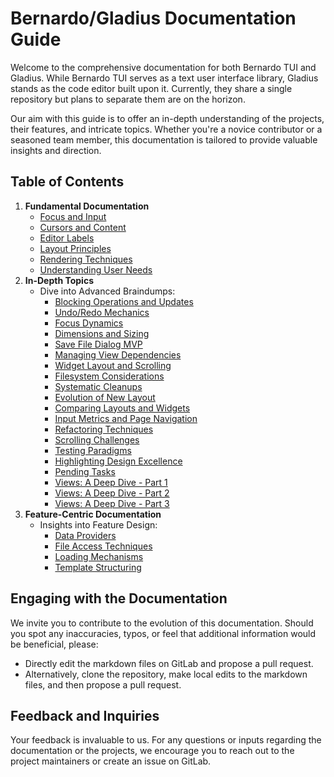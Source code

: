 # Bernardo/Gladius Documentation Guide

Welcome to the comprehensive documentation for both Bernardo TUI and Gladius. While Bernardo TUI serves as a text user interface library, Gladius stands as the code editor built upon it. Currently, they share a single repository but plans to separate them are on the horizon.

Our aim with this guide is to offer an in-depth understanding of the projects, their features, and intricate topics. Whether you're a novice contributor or a seasoned team member, this documentation is tailored to provide valuable insights and direction.

## Table of Contents

1. **Fundamental Documentation**
    - [Focus and Input](basic/focus-and-input.md)
    - [Cursors and Content](basic/cursors-and-content.md)
    - [Editor Labels](basic/editor-labels.md)
    - [Layout Principles](basic/layouts-principles.md)
    - [Rendering Techniques](basic/rendering-techniques.md)
    - [Understanding User Needs](basic/understanding-user-needs.md)
2. **In-Depth Topics**
    - Dive into Advanced Braindumps:
        - [Blocking Operations and Updates](advanced/braindumps/blocking-operations-and-updates.md)
        - [Undo/Redo Mechanics](advanced/braindumps/undo-redo-on-buffer.md)
        - [Focus Dynamics](advanced/braindumps/focus-dynamics.md)
        - [Dimensions and Sizing](advanced/braindumps/dimensions-and-sizing.md)
        - [Save File Dialog MVP](advanced/braindumps/save-file-dialog-mvp.md)
        - [Managing View Dependencies](advanced/braindumps/managing-view-dependencies.md)
        - [Widget Layout and Scrolling](advanced/braindumps/widget-layout-and-scrolling.md)
        - [Filesystem Considerations](advanced/braindumps/filesystem-considerations.md)
        - [Systematic Cleanups](advanced/braindumps/systematic-cleanups.md)
        - [Evolution of New Layout](advanced/braindumps/history-of-new-layout.md)
        - [Comparing Layouts and Widgets](advanced/braindumps/comparing-layouts-and-widgets.md)
        - [Input Metrics and Page Navigation](advanced/braindumps/input-metrics-and-page-navigation.md)
        - [Refactoring Techniques](advanced/braindumps/refactoring-techniques.md)
        - [Scrolling Challenges](advanced/braindumps/scrolling-challenges.md)
        - [Testing Paradigms](advanced/braindumps/testing-paradigms.md)
        - [Highlighting Design Excellence](advanced/braindumps/highlighting-design-excellence.md)
        - [Pending Tasks](advanced/braindumps/pending-tasks.md)
        - [Views: A Deep Dive - Part 1](advanced/braindumps/views-1.md)
        - [Views: A Deep Dive - Part 2](advanced/braindumps/views-2.md)
        - [Views: A Deep Dive - Part 3](advanced/braindumps/views-3.md)
3. **Feature-Centric Documentation**
    - Insights into Feature Design:
        - [Data Providers](features/data-providers.md)
        - [File Access Techniques](features/file-access-techniques.md)
        - [Loading Mechanisms](features/loading-mechanisms.md)
        - [Template Structuring](features/template-structuring.md)

## Engaging with the Documentation

We invite you to contribute to the evolution of this documentation. Should you spot any inaccuracies, typos, or feel that additional information would be beneficial, please:

- Directly edit the markdown files on GitLab and propose a pull request.
- Alternatively, clone the repository, make local edits to the markdown files, and then propose a pull request.

## Feedback and Inquiries

Your feedback is invaluable to us. For any questions or inputs regarding the documentation or the projects, we encourage you to reach out to the project maintainers or create an issue on GitLab.